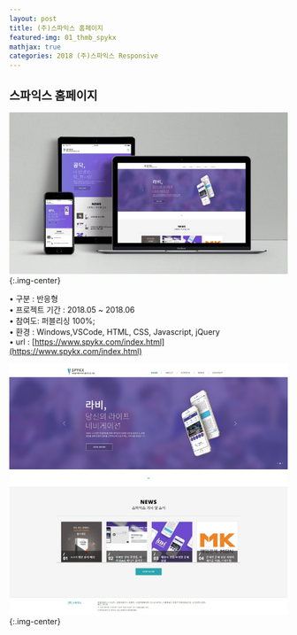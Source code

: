 ```yaml
---
layout: post
title: (주)스파익스 홈페이지
featured-img: 01_thmb_spykx
mathjax: true
categories: 2018 (주)스파익스 Responsive  
---
```


## 스파익스 홈페이지




![01_spykx](/assets/img/posts/01_thmb_spykx.jpg){:.img-center}  
  
• 구분 : 반응형  
• 프로젝트 기간 : 2018.05 ~ 2018.06  
• 참여도: 퍼블리싱 100%;  
• 환경 : Windows,VSCode, HTML, CSS, Javascript, jQuery  
• url : [https://www.spykx.com/index.html](https://www.spykx.com/index.html)  
  
![01_spykx_main](/images/01_spykx_main.jpg){:.img-center}  